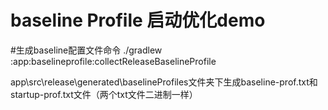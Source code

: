 # baseline Profile 启动优化demo

#生成baseline配置文件命令
./gradlew :app:baselineprofile:collectReleaseBaselineProfile

app\src\release\generated\baselineProfiles文件夹下生成baseline-prof.txt和startup-prof.txt文件（两个txt文件二进制一样）

